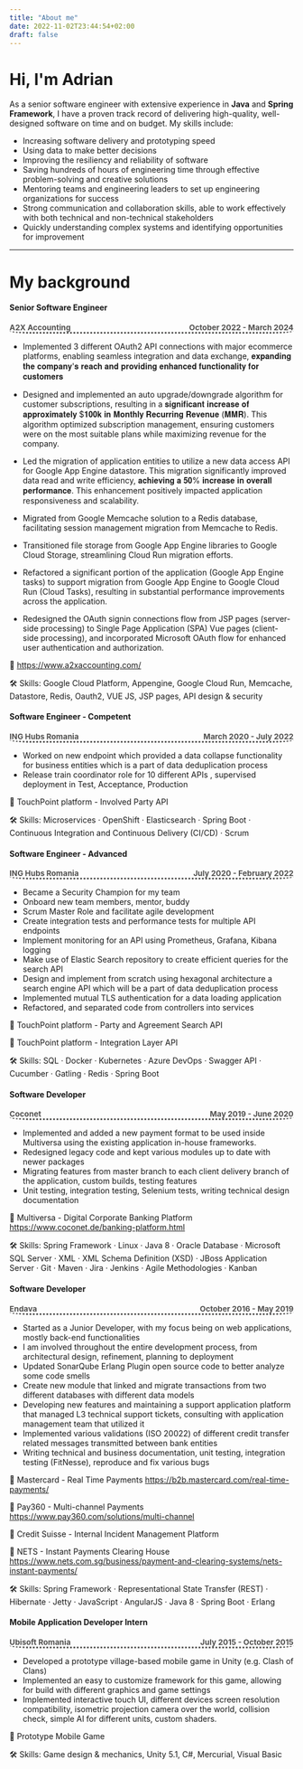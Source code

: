 ```yaml
---
title: "About me"
date: 2022-11-02T23:44:54+02:00
draft: false
---
```

# Hi, I'm Adrian 


As a senior software engineer with extensive experience in **Java** <i class="fa-brands fa-java"></i> and **Spring Framework**, I have a proven track record of delivering high-quality, well-designed software on time and on budget. My skills include:

- Increasing software delivery and prototyping speed
- Using data to make better decisions
- Improving the resiliency and reliability of software
- Saving hundreds of hours of engineering time through effective problem-solving and creative solutions
- Mentoring teams and engineering leaders to set up engineering organizations for success
- Strong communication and collaboration skills, able to work effectively with both technical and non-technical stakeholders
- Quickly understanding complex systems and identifying opportunities for improvement

---

# My background
#### Senior Software Engineer
<p style="font-size: 97%; color:#525150; border-bottom: medium solid rounded; border-bottom-style: dotted; border-end-end-radius: 40px 5px;
border-end-start-radius: 40px 5px;
font-weight: bold; ">
    A2X Accounting
    <span style="color:#525150; float:right;">
        October 2022 - March 2024
    </span>
</p>

* Implemented 3 different OAuth2 API connections with major ecommerce platforms, enabling seamless integration and data exchange, 𝐞𝐱𝐩𝐚𝐧𝐝𝐢𝐧𝐠 𝐭𝐡𝐞 𝐜𝐨𝐦𝐩𝐚𝐧𝐲'𝐬 𝐫𝐞𝐚𝐜𝐡 𝐚𝐧𝐝 𝐩𝐫𝐨𝐯𝐢𝐝𝐢𝐧𝐠 𝐞𝐧𝐡𝐚𝐧𝐜𝐞𝐝 𝐟𝐮𝐧𝐜𝐭𝐢𝐨𝐧𝐚𝐥𝐢𝐭𝐲 𝐟𝐨𝐫 𝐜𝐮𝐬𝐭𝐨𝐦𝐞𝐫𝐬

* Designed and implemented an auto upgrade/downgrade algorithm for customer subscriptions, resulting in a 𝐬𝐢𝐠𝐧𝐢𝐟𝐢𝐜𝐚𝐧𝐭 𝐢𝐧𝐜𝐫𝐞𝐚𝐬𝐞 𝐨𝐟 𝐚𝐩𝐩𝐫𝐨𝐱𝐢𝐦𝐚𝐭𝐞𝐥𝐲 $𝟏𝟎𝟎𝐤 𝐢𝐧 𝐌𝐨𝐧𝐭𝐡𝐥𝐲 𝐑𝐞𝐜𝐮𝐫𝐫𝐢𝐧𝐠 𝐑𝐞𝐯𝐞𝐧𝐮𝐞 (𝐌𝐌𝐑). This algorithm optimized subscription management, ensuring customers were on the most suitable plans while maximizing revenue for the company.

* Led the migration of application entities to utilize a new data access API for Google App Engine datastore. This migration significantly improved data read and write efficiency, 𝐚𝐜𝐡𝐢𝐞𝐯𝐢𝐧𝐠 𝐚 𝟓𝟎% 𝐢𝐧𝐜𝐫𝐞𝐚𝐬𝐞 𝐢𝐧 𝐨𝐯𝐞𝐫𝐚𝐥𝐥 𝐩𝐞𝐫𝐟𝐨𝐫𝐦𝐚𝐧𝐜𝐞. This enhancement positively impacted application responsiveness and scalability.

* Migrated from Google Memcache solution to a Redis database, facilitating session management migration from Memcache to Redis.

* Transitioned file storage from Google App Engine libraries to Google Cloud Storage, streamlining Cloud Run migration efforts.

* Refactored a significant portion of the application (Google App Engine tasks) to support migration from Google App Engine to Google Cloud Run (Cloud Tasks), resulting in substantial performance improvements across the application.

* Redesigned the OAuth signin connections flow from JSP pages (server-side processing) to Single Page Application (SPA) Vue pages (client-side processing), and incorporated Microsoft OAuth flow for enhanced user authentication and authorization.

💼 https://www.a2xaccounting.com/

🛠️ Skills: Google Cloud Platform, Appengine, Google Cloud Run, Memcache, Datastore, Redis, Oauth2, VUE JS, JSP pages, API design & security

#### Software Engineer - Competent
<p style="font-size: 97%; color:#525150; border-bottom: medium solid rounded; border-bottom-style: dotted; border-end-end-radius: 40px 5px;
border-end-start-radius: 40px 5px;
font-weight: bold; ">
    ING Hubs Romania
    <span style="color:#525150; float:right;">
        March 2020 - July 2022
    </span>
</p>

* Worked on new endpoint which provided a data collapse functionality for business entities which is a part of data deduplication process
* Release train coordinator role for 10 different APIs , supervised deployment in Test, Acceptance, Production

💼 TouchPoint platform - Involved Party API

🛠️ Skills: Microservices · OpenShift · Elasticsearch · Spring Boot · Continuous Integration and Continuous Delivery (CI/CD) · Scrum


#### Software Engineer - Advanced
<p style="font-size: 97%; color:#525150; border-bottom: medium solid rounded; border-bottom-style: dotted; border-end-end-radius: 40px 5px;
border-end-start-radius: 40px 5px;
font-weight: bold; ">
    ING Hubs Romania
    <span style="color:#525150; float:right;">
        July 2020 - February 2022
    </span>
</p>


* Became a Security Champion for my team
* Onboard new team members, mentor, buddy
* Scrum Master Role and facilitate agile development
* Create integration tests and performance tests for multiple API endpoints
* Implement monitoring for an API using Prometheus, Grafana, Kibana logging
* Make use of Elastic Search repository to create efficient queries for the search API
* Design and implement from scratch using hexagonal architecture a search engine API which will be a part of data deduplication process
* Implemented mutual TLS authentication for a data loading application
* Refactored, and separated code from controllers into services

 💼 TouchPoint platform - Party and Agreement Search API

 💼 TouchPoint platform - Integration Layer API

🛠️ Skills: SQL · Docker · Kubernetes · Azure DevOps · Swagger API · Cucumber · Gatling · Redis · Spring Boot



#### Software Developer
<p style="font-size: 97%; color:#525150; border-bottom: medium solid rounded; border-bottom-style: dotted; border-end-end-radius: 40px 5px;
border-end-start-radius: 40px 5px;
font-weight: bold; ">
    Coconet
    <span style="color:#525150; float:right;">
        May 2019 - June 2020
    </span>
</p>

* Implemented and added a new payment format to be used inside Multiversa using the existing application in-house frameworks.
* Redesigned legacy code and kept various modules up to date with newer packages
* Migrating features from master branch to each client delivery branch of the application, custom builds, testing features
* Unit testing, integration testing, Selenium tests, writing technical design documentation

💼 Multiversa - Digital Corporate Banking Platform https://www.coconet.de/banking-platform.html

🛠️ Skills: Spring Framework · Linux · Java 8 · Oracle Database · Microsoft SQL Server · XML · XML Schema Definition (XSD) · JBoss Application Server · Git · Maven · Jira · Jenkins · Agile Methodologies · Kanban

#### Software Developer
<p style="font-size: 97%; color:#525150; border-bottom: medium solid rounded; border-bottom-style: dotted; border-end-end-radius: 40px 5px;
border-end-start-radius: 40px 5px;
font-weight: bold; ">
    Endava
    <span style="color:#525150; float:right;">
        October 2016 - May 2019
    </span>
</p>

* Started as a Junior Developer, with my focus being on web applications, mostly back-end functionalities
* I am involved throughout the entire development process, from architectural design, refinement, planning to deployment
* Updated SonarQube Erlang Plugin open source code to better analyze some code smells
* Create new module that linked and migrate transactions from two different databases with different data models
* Developing new features and maintaining a support application platform that managed L3 technical support tickets, consulting with application management team that utilized it
* Implemented various validations (ISO 20022) of different credit transfer related messages transmitted between bank entities
* Writing technical and business documentation, unit testing, integration testing (FitNesse), reproduce and fix various bugs

💼 Mastercard - Real Time Payments https://b2b.mastercard.com/real-time-payments/

💼 Pay360 - Multi-channel Payments https://www.pay360.com/solutions/multi-channel

💼 Credit Suisse - Internal Incident Management Platform

💼 NETS - Instant Payments Clearing House https://www.nets.com.sg/business/payment-and-clearing-systems/nets-instant-payments/

🛠️ Skills: Spring Framework · Representational State Transfer (REST) · Hibernate · Jetty · JavaScript · AngularJS · Java 8 · Spring Boot · Erlang


#### Mobile Application Developer Intern
<p style="font-size: 97%; color:#525150; border-bottom: medium solid rounded; border-bottom-style: dotted; border-end-end-radius: 40px 5px;
border-end-start-radius: 40px 5px;
font-weight: bold; ">
    Ubisoft Romania
    <span style="color:#525150; float:right;">
        July 2015 - October 2015
    </span>
</p>

* Developed a prototype village-based mobile game in Unity (e.g. Clash of Clans)
* Implemented an easy to customize framework for this game, allowing for build with different graphics and game settings
* Implemented interactive touch UI, different devices screen resolution compatibility, isometric projection camera over the world, collision check, simple AI for different units, custom shaders.

💼 Prototype Mobile Game

🛠️ Skills: Game design & mechanics, Unity 5.1, C#, Mercurial, Visual Basic

